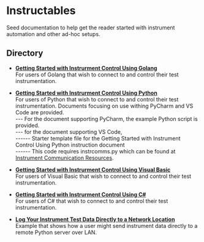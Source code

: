
# Instructables

Seed documentation to help get the reader started with instrument automation and other ad-hoc setups. 

## Directory

[comment]: **[General](./directory)**  

* **[Getting Started with Instrurment Control Using Golang](./Get_Started_with_Instr_Control_Go)** 
<br>For users of Golang that wish to connect to and control their test instrumentation. 

* **[Getting Started with Instrurment Control Using Python](./Get_Started_with_Instr_Control_Python)** 
<br>For users of Python that wish to connect to and control their test instrumentation. Documents focusing on use withing PyCharm and VS Code are provided. <br>
--- For the document supporting PyCharm, the example Python script is provided. <br>
--- for the document supporting VS Code, <br>
------ Starter template file for the Getting Started with Instrument Control Using Python instruction document<br>
------ This code requires instrcomms.py which can be found at  [Instrument Communication Resources](../Instrument_Communication_Resouces). <br>

* **[Getting Started with Instrurment Control Using Visual Basic](./Get_Started_with_Instr_Control_VB)** 
<br>For users of Visual Basic that wish to connect to and control their test instrumentation. 

* **[Getting Started with Instrurment Control Using C#](./Get_Started_with_Intsr_Control_CSharp)** 
<br>For users of C# that wish to connect to and control their test instrumentation.

* **[Log Your Instrument Test Data Directly to a Network Location](./Log_Your_Instrument_Test_Data_Directly_to_a_Network_Location)**
<br>Example that shows how a user might send instrument data directly to a remote Python server over LAN. <br>
